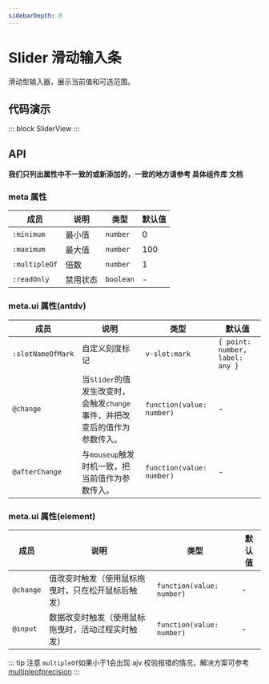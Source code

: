 ```yaml
---
sidebarDepth: 0
---
```


# Slider 滑动输入条

滑动型输入器，展示当前值和可选范围。

## 代码演示

::: block
SliderView
:::

## API

**我们只列出属性中不一致的或新添加的，一致的地方请参考 具体组件库 文档**

### meta 属性

| 成员            | 说明   | 类型        | 默认值 |
| ------------- | ---- | --------- | --- |
| `:minimum`    | 最小值  | `number`  | 0   |
| `:maximum`    | 最大值  | `number`  | 100 |
| `:multipleOf` | 倍数   | `number`  | 1   |
| `:readOnly`   | 禁用状态 | `boolean` | -   |

### meta.ui 属性(antdv)

| 成员             | 说明                                            | 类型                        | 默认值 |
| -------------- | --------------------------------------------- | ------------------------- | --- |
| `:slotNameOfMark` | 自定义刻度标记                  | `v-slot:mark`  | `{ point: number, label: any }` |
| `@change`      | 当`Slider`的值发生改变时，会触发`change`事件，并把改变后的值作为参数传入。 | `function(value: number)` | -   |
| `@afterChange` | 与`mouseup`触发时机一致，把当前值作为参数传入。                  | `function(value: number)` | -   |

### meta.ui 属性(element)

| 成员             | 说明                                            | 类型                        | 默认值 |
| -------------- | --------------------------------------------- | ------------------------- | --- |
| `@change`      | 值改变时触发（使用鼠标拖曳时，只在松开鼠标后触发） | `function(value: number)` | -   |
| `@input` | 数据改变时触发（使用鼠标拖曳时，活动过程实时触发）                 | `function(value: number)` | -   |

::: tip 注意
`multipleOf`如果小于1会出现 ajv 校验报错的情况，解决方案可参考 [multipleofprecision](https://ajv.js.org/options.html#multipleofprecision)
:::


